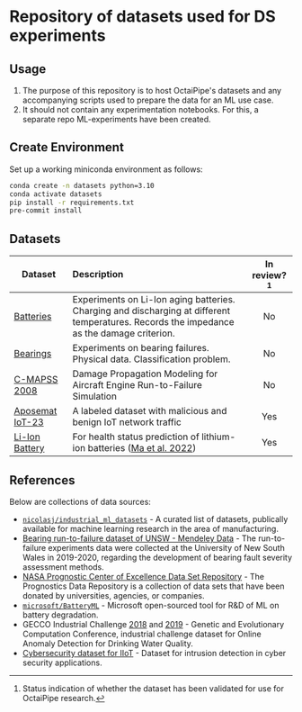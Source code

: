 # Repository of datasets used for DS experiments

## Usage
1. The purpose of this repository is to host OctaiPipe's datasets and any accompanying scripts used to prepare the data for an ML use case.
2. It should not contain any experimentation notebooks. For this, a separate repo ML-experiments have been created.

## Create Environment
Set up a working miniconda environment as follows:
``` bash
conda create -n datasets python=3.10
conda activate datasets
pip install -r requirements.txt
pre-commit install
```

## Datasets
| Dataset       | Description             | In review?[^*] |
| ------------- |:------------------------|:--------------:|
| [Batteries](https://phm-datasets.s3.amazonaws.com/NASA/5.+Battery+Data+Set.zip)    | Experiments on Li-Ion aging batteries. Charging and discharging at different temperatures. Records the impedance as the damage criterion. | No             |
| [Bearings](https://phm-datasets.s3.amazonaws.com/NASA/4.+Bearings.zip) | Experiments on bearing failures. Physical data. Classification problem. | No |
| [C-MAPSS 2008](https://phm-datasets.s3.amazonaws.com/NASA/6.+Turbofan+Engine+Degradation+Simulation+Data+Set.zip)       | Damage Propagation Modeling for Aircraft Engine Run-to-Failure Simulation          | No              |
| [Aposemat IoT-23](https://www.stratosphereips.org/datasets-iot23) | A labeled dataset with malicious and benign IoT network traffic  | Yes |
| [Li-Ion Battery](https://data.mendeley.com/datasets/nsc7hnsg4s/2) | For health status prediction of lithium-ion batteries ([Ma et al. 2022](https://pubs.rsc.org/en/content/articlehtml/2022/ee/d2ee01676a))  | Yes |

[^*]: Status indication of whether the dataset has been validated for use for OctaiPipe research.

## References
Below are collections of data sources:
* [`nicolasj/industrial_ml_datasets`](https://github.com/nicolasj92/industrial-ml-datasets) - A curated list of datasets, publically available for machine learning research in the area of manufacturing.
* [Bearing run-to-failure dataset of UNSW - Mendeley Data](https://data.mendeley.com/datasets/h4df4mgrfb/3) - The run-to-failure experiments data were collected at the University of New South Wales in 2019-2020, regarding the development of bearing fault severity assessment methods.
* [NASA Prognostic Center of Excellence Data Set Repository](https://www.nasa.gov/content/prognostics-center-of-excellence-data-set-repository) - The Prognostics Data Repository is a collection of data sets that have been donated by universities, agencies, or companies.
* [`microsoft/BatteryML`](https://github.com/microsoft/BatteryML/blob/main/dataprepare.md) - Microsoft open-sourced tool for R&D of ML on battery degradation.
* GECCO Industrial Challenge [2018](https://www.spotseven.de/gecco/gecco-challenge/gecco-challenge-2018/) and [2019](https://www.th-koeln.de/informatik-und-ingenieurwissenschaften/gecco-challenge-2019_63244.php) - Genetic and Evolutionary Computation Conference, industrial challenge dataset for Online Anomaly Detection for Drinking Water Quality.
* [Cybersecurity dataset for IIoT](https://www.kaggle.com/datasets/mohamedamineferrag/edgeiiotset-cyber-security-dataset-of-iot-iiot/code) - Dataset for intrusion detection in cyber security applications.
